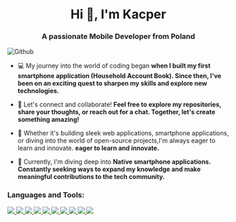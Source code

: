<h1 align="center">Hi 👋, I'm Kacper</h1>
<h3 align="center">A passionate Mobile Developer from Poland</h3>

![Github](https://github.com/Kelposs/Kelposs/assets/105833652/b1672521-a8db-4083-8bd2-baa062763cef)


- 💻 My journey into the world of coding began **when I built my first smartphone application (Household Account Book). Since then, I've been on an exciting quest to sharpen my skills and explore new technologies.**

- 🤝 Let's connect and collaborate! **Feel free to explore my repositories, share your thoughts, or reach out for a chat. Together, let's create something amazing!**

- 🚀 Whether it's building sleek web applications, smartphone applications, or diving into the world of open-source projects,I'm always eager to learn and innovate. **eager to learn and innovate.**

- 🌱 Currently, I'm diving deep into **Native smartphone applications. Constantly seeking ways to expand my knowledge and make meaningful contributions to the tech community.**

<h3 align="left">Languages and Tools:</h3>
<p align="left"><a href="https://flutter.dev" target="_blank" rel="noreferrer"> <img src="https://img.shields.io/badge/Flutter-02569B?style=for-the-badge&logo=flutter&logoColor=white"/> </a> <a href="https://dart.dev" target="_blank" rel="noreferrer"> <img src="https://img.shields.io/badge/Dart-0175C2?style=for-the-badge&logo=dart&logoColor=white"/> </a> <a href="https://https://developer.apple.com/swift/" target="_blank" rel="noreferrer"> <img src="https://img.shields.io/badge/Swift-FA7343?style=for-the-badge&logo=swift&logoColor=white"/> </a> <a href="https://www.w3.org/html/" target="_blank" rel="noreferrer"> <img src="https://img.shields.io/badge/HTML5-E34F26?style=for-the-badge&logo=html5&logoColor=white"/> </a> <a href="https://developer.mozilla.org/en-US/docs/Web/JavaScript" target="_blank" rel="noreferrer"> <img src="https://img.shields.io/badge/JavaScript-F7DF1E?style=for-the-badge&logo=javascript&logoColor=black"/> </a> <a href="https://www.python.org" target="_blank" rel="noreferrer"> <img src="https://img.shields.io/badge/Python-3776AB?style=for-the-badge&logo=python&logoColor=white"/> </a> <a href="https://vuejs.org/" target="_blank" rel="noreferrer"> <img src="https://img.shields.io/badge/Vue.js-35495E?style=for-the-badge&logo=vue.js&logoColor=4FC08D"/> </a> <a href="https://www.figma.com/" target="_blank" rel="noreferrer"> <img src="https://img.shields.io/badge/Figma-F24E1E?style=for-the-badge&logo=figma&logoColor=white"/> </a> <a href="https://cloud.google.com" target="_blank" rel="noreferrer"> <img src="https://img.shields.io/badge/Google_Cloud-4285F4?style=for-the-badge&logo=google-cloud&logoColor=white"/> </a>  <a href="https://git-scm.com/" target="_blank" rel="noreferrer"> <img src="https://img.shields.io/badge/GIT-E44C30?style=for-the-badge&logo=git&logoColor=white"/> </a>  </p>
